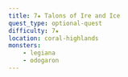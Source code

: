 ```yaml
---
title: 7★ Talons of Ire and Ice
quest_type: optional-quest
difficulty: 7★
location: coral-highlands
monsters:
    - legiana
    - odogaron
---
```

